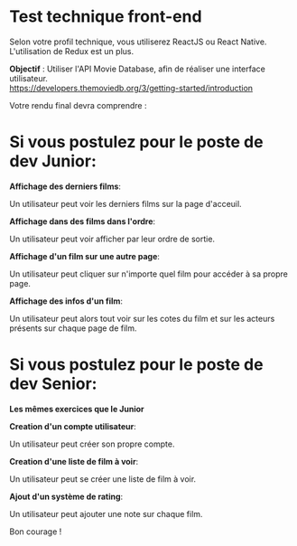 # Test technique front-end

Selon votre profil technique, vous utiliserez ReactJS ou React Native.  
L'utilisation de Redux est un plus.

__Objectif__ : Utiliser l'API Movie Database, afin de réaliser une interface utilisateur.  
https://developers.themoviedb.org/3/getting-started/introduction

Votre rendu final devra comprendre :

# Si vous postulez pour le poste de dev Junior:

__Affichage des derniers films__:

Un utilisateur peut voir les derniers films sur la page d'acceuil.

__Affichage dans des films dans l'ordre__:

Un utilisateur peut voir afficher par leur ordre de sortie. 

__Affichage d'un film sur une autre page__:

Un utilisateur peut cliquer sur n'importe quel film pour accéder à sa propre page.

__Affichage des infos d'un film__:

Un utilisateur peut alors tout voir sur les cotes du film et sur les acteurs présents sur chaque page de film.

# Si vous postulez pour le poste de dev Senior: 

__Les mêmes exercices que le Junior__

__Creation d'un compte utilisateur__:

Un utilisateur peut créer son propre compte.

__Creation d'une liste de film à voir__:

Un utilisateur peut se créer une liste de film à voir. 

__Ajout d'un système de rating__:

Un utilisateur peut ajouter une note sur chaque film.

Bon courage ! 
